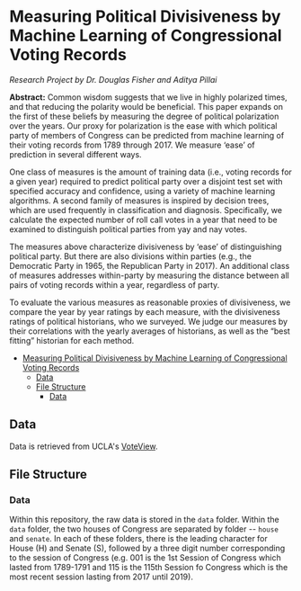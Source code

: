 # Measuring Political Divisiveness by Machine Learning of Congressional Voting Records
*Research Project by Dr. Douglas Fisher and Aditya Pillai*

**Abstract:** Common wisdom suggests that we live in highly polarized times, and that reducing the polarity would be beneficial. This paper expands on the first of these beliefs by measuring the degree of political polarization over the years. Our proxy for polarization is the ease with which political party of members of Congress can be predicted from machine learning of their voting records from 1789 through 2017. We measure ‘ease’ of prediction in several different ways.

One class of measures is the amount of training data (i.e., voting records for a given year) required to predict political party over a disjoint test set with specified accuracy and confidence, using a variety of machine learning algorithms. A second family of measures is inspired by decision trees, which are used frequently in classification and diagnosis. Specifically, we calculate the expected number of roll call votes in a year that need to be examined to distinguish political parties from yay and nay votes. 

The measures above characterize divisiveness by ‘ease’ of distinguishing political party. But there are also divisions within parties (e.g., the Democratic Party in 1965, the Republican Party in 2017). An additional class of measures addresses within-party by measuring the distance between all pairs of voting records within a year, regardless of party.

To evaluate the various measures as reasonable proxies of divisiveness, we compare the year by year ratings by each measure, with the divisiveness ratings of political historians, who we surveyed. We judge our measures by their correlations with the yearly averages of historians, as well as the “best fitting” historian for each method.

- [Measuring Political Divisiveness by Machine Learning of Congressional Voting Records](#measuring-political-divisiveness-by-machine-learning-of-congressional-voting-records)
    - [Data](#data)
    - [File Structure](#file-structure)
        - [Data](#data)

## Data

Data is retrieved from UCLA's [VoteView](https://voteview.com/data).

## File Structure

### Data

Within this repository, the raw data is stored in the `data` folder. Within the `data` folder, the two houses of Congress are separated by folder -- `house` and `senate`. In each of these folders, there is the leading character for House (H) and Senate (S), followed by a three digit number corresponding to the session of Congress (e.g. 001 is the 1st Session of Congress which lasted from 1789-1791 and 115 is the 115th Session fo Congress which is the most recent session lasting from 2017 until 2019).

